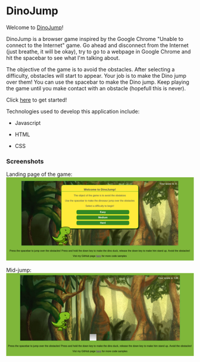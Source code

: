 # DinoJump

Welcome to <a href="http://cbonaco1.github.io/dino_jump/" target="_blank">DinoJump</a>!

DinoJump is a browser game inspired by the Google Chrome
"Unable to connect to the Internet" game. Go ahead and disconnect from the Internet (just breathe, it will be okay),
try to go to a webpage in Google Chrome and hit the spacebar to see what I'm talking about.

The objective of the game is to avoid the obstacles. After selecting a difficulty,
obstacles will start to appear. Your job is to make the Dino jump over them! You can
use the spacebar to make the Dino jump. Keep playing the game until you
make contact with an obstacle (hopefull this is never).

Click [here] to get started!

Technologies used to develop this application include:

* Javascript

* HTML

* CSS


### Screenshots
Landing page of the game:
![alt text](images/screenshots/screenshot_main.png "Landing Page")

Mid-jump:
![alt text](images/screenshots/screenshot_jump.png "Action shot")


[here]: http://cbonaco1.github.io/dino_jump/

